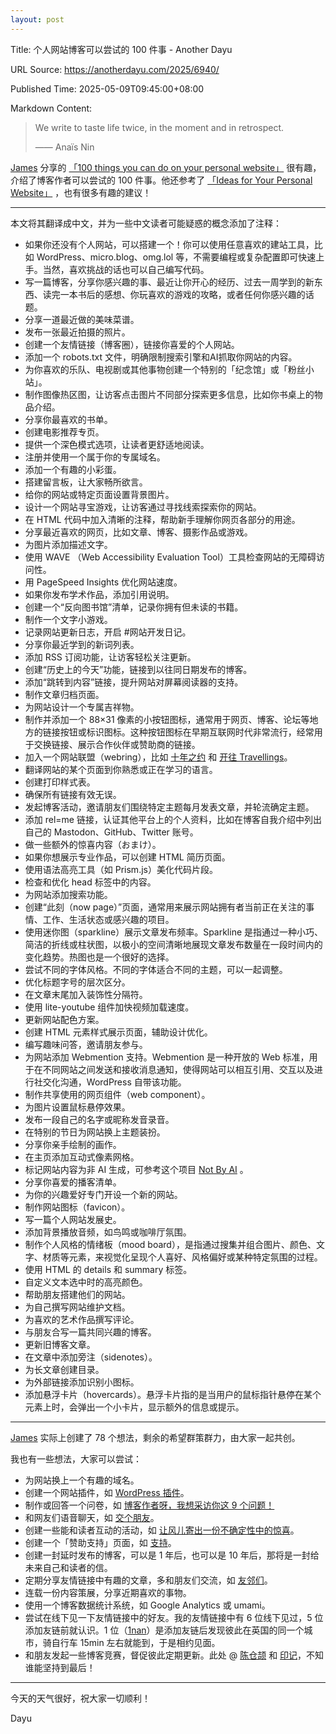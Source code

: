 ```yaml
---
layout: post
---
```

Title: 个人网站博客可以尝试的 100 件事 - Another Dayu

URL Source: https://anotherdayu.com/2025/6940/

Published Time: 2025-05-09T09:45:00+08:00

Markdown Content:
> We write to taste life twice, in the moment and in retrospect.
> 
> —— Anaïs Nin

[James](https://jamesg.blog/) 分享的 [「100 things you can do on your personal website」](https://jamesg.blog/2024/02/19/personal-website-ideas) 很有趣，介绍了博客作者可以尝试的 100 件事。他还参考了 [「Ideas for Your Personal Website」](https://32bit.cafe/websiteideas/) ，也有很多有趣的建议！

* * *

本文将其翻译成中文，并为一些中文读者可能疑惑的概念添加了注释：

*   如果你还没有个人网站，可以搭建一个！你可以使用任意喜欢的建站工具，比如 WordPress、micro.blog、omg.lol 等，不需要编程或复杂配置即可快速上手。当然，喜欢挑战的话也可以自己编写代码。
*   写一篇博客，分享你感兴趣的事、最近让你开心的经历、过去一周学到的新东西、读完一本书后的感想、你玩喜欢的游戏的攻略，或者任何你感兴趣的话题。
*   分享一道最近做的美味菜谱。
*   发布一张最近拍摄的照片。
*   创建一个友情链接（博客圈），链接你喜爱的个人网站。
*   添加一个 robots.txt 文件，明确限制搜索引擎和AI抓取你网站的内容。
*   为你喜欢的乐队、电视剧或其他事物创建一个特别的「纪念馆」或「粉丝小站」。
*   制作图像热区图，让访客点击图片不同部分探索更多信息，比如你书桌上的物品介绍。
*   分享你最喜欢的书单。
*   创建电影推荐专页。
*   提供一个深色模式选项，让读者更舒适地阅读。
*   注册并使用一个属于你的专属域名。
*   添加一个有趣的小彩蛋。
*   搭建留言板，让大家畅所欲言。
*   给你的网站或特定页面设置背景图片。
*   设计一个网站寻宝游戏，让访客通过寻找线索探索你的网站。
*   在 HTML 代码中加入清晰的注释，帮助新手理解你网页各部分的用途。
*   分享最近喜欢的网页，比如文章、博客、摄影作品或游戏。
*   为图片添加描述文字。
*   使用 WAVE （Web Accessibility Evaluation Tool）工具检查网站的无障碍访问性。
*   用 PageSpeed Insights 优化网站速度。
*   如果你发布学术作品，添加引用说明。
*   创建一个“反向图书馆”清单，记录你拥有但未读的书籍。
*   制作一个文字小游戏。
*   记录网站更新日志，开启 #网站开发日记。
*   分享你最近学到的新词列表。
*   添加 RSS 订阅功能，让访客轻松关注更新。
*   创建“历史上的今天”功能，链接到以往同日期发布的博客。
*   添加“跳转到内容”链接，提升网站对屏幕阅读器的支持。
*   制作文章归档页面。
*   为网站设计一个专属吉祥物。
*   制作并添加一个 88×31 像素的小按钮图标，通常用于网页、博客、论坛等地方的链接按钮或标识图标。这种按钮图标在早期互联网时代非常流行，经常用于交换链接、展示合作伙伴或赞助商的链接。
*   加入一个网站联盟（webring），比如 [十年之约](https://www.foreverblog.cn/) 和 [开往 Travellings](https://www.travellings.cn/)。
*   翻译网站的某个页面到你熟悉或正在学习的语言。
*   创建打印样式表。
*   确保所有链接有效无误。
*   发起博客活动，邀请朋友们围绕特定主题每月发表文章，并轮流确定主题。
*   添加 rel=me 链接，认证其他平台上的个人资料，比如在博客自我介绍中列出自己的 Mastodon、GitHub、Twitter 账号。
*   做一些额外的惊喜内容（おまけ）。
*   如果你想展示专业作品，可以创建 HTML 简历页面。
*   使用语法高亮工具（如 Prism.js）美化代码片段。
*   检查和优化 head 标签中的内容。
*   为网站添加搜索功能。
*   创建“此刻（now page）”页面，通常用来展示网站拥有者当前正在关注的事情、工作、生活状态或感兴趣的项目。
*   使用迷你图（sparkline）展示文章发布频率。Sparkline 是指通过一种小巧、简洁的折线或柱状图，以极小的空间清晰地展现文章发布数量在一段时间内的变化趋势。热图也是一个很好的选择。
*   尝试不同的字体风格。不同的字体适合不同的主题，可以一起调整。
*   优化标题字号的层次区分。
*   在文章末尾加入装饰性分隔符。
*   使用 lite-youtube 组件加快视频加载速度。
*   更新网站配色方案。
*   创建 HTML 元素样式展示页面，辅助设计优化。
*   编写趣味问答，邀请朋友参与。
*   为网站添加 Webmention 支持。Webmention 是一种开放的 Web 标准，用于在不同网站之间发送和接收消息通知，使得网站可以相互引用、交互以及进行社交化沟通，WordPress 自带该功能。
*   制作共享使用的网页组件（web component）。
*   为图片设置鼠标悬停效果。
*   发布一段自己的名字或昵称发音录音。
*   在特别的节日为网站换上主题装扮。
*   分享你亲手绘制的画作。
*   在主页添加互动式像素网格。
*   标记网站内容为非 AI 生成，可参考这个项目 [Not By AI](https://notbyai.fyi/cn/) 。
*   分享你喜爱的播客清单。
*   为你的兴趣爱好专门开设一个新的网站。
*   制作网站图标（favicon）。
*   写一篇个人网站发展史。
*   添加背景播放音频，如鸟鸣或咖啡厅氛围。
*   制作个人风格的情绪板（mood board），是指通过搜集并组合图片、颜色、文字、材质等元素，来视觉化呈现个人喜好、风格偏好或某种特定氛围的过程。
*   使用 HTML 的 details 和 summary 标签。
*   自定义文本选中时的高亮颜色。
*   帮助朋友搭建他们的网站。
*   为自己撰写网站维护文档。
*   为喜欢的艺术作品撰写评论。
*   与朋友合写一篇共同兴趣的博客。
*   更新旧博客文章。
*   在文章中添加旁注（sidenotes）。
*   为长文章创建目录。
*   为外部链接添加识别小图标。
*   添加悬浮卡片（hovercards）。悬浮卡片指的是当用户的鼠标指针悬停在某个元素上时，会弹出一个小卡片，显示额外的信息或提示。

* * *

[James](https://jamesg.blog/) 实际上创建了 78 个想法，剩余的希望群策群力，由大家一起共创。

我也有一些想法，大家可以尝试：

*   为网站换上一个有趣的域名。
*   创建一个网站插件，如 [WordPress 插件](https://anotherdayu.com/2024/6322/)。
*   制作或回答一个问卷，如 [博客作者呀，我想采访你这 9 个问题！](https://anotherdayu.com/2024/5962/)
*   和网友们语音聊天，如 [交个朋友](https://anotherdayu.com/2024/5727/)。
*   创建一些能和读者互动的活动，如 [让风儿寄出一份不确定性中的惊喜](https://anotherdayu.com/2023/4959/)。
*   创建一个「赞助支持」页面，如 [支持](https://anotherdayu.com/2024/5715/)。
*   创建一封延时发布的博客，可以是 1 年后，也可以是 10 年后，那将是一封给未来自己和读者的信。
*   定期分享友情链接中有趣的文章，多和朋友们交流，如 [友邻们](https://anotherdayu.com/2025/6554/)。
*   连载一份内容策展，分享近期喜欢的事物。
*   使用一个博客数据统计系统，如 Google Analytics 或 umami。
*   尝试在线下见一下友情链接中的好友。我的友情链接中有 6 位线下见过，5 位添加友链前就认识。1 位（[1nan](https://yinan.me/)）是添加友链后发现彼此在英国的同一个城市，骑自行车 15min 左右就能到，于是相约见面。
*   和朋友发起一些博客竞赛，督促彼此定期更新。此处 @ [陈仓颉](https://imzm.im/) 和 [印记](https://yinji.org/)，不知谁能坚持到最后！

* * *

今天的天气很好，祝大家一切顺利！

Dayu

